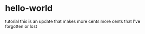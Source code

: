 # hello-world
tutorial
this is an update that makes more cents
more cents that I've forgotten or lost
